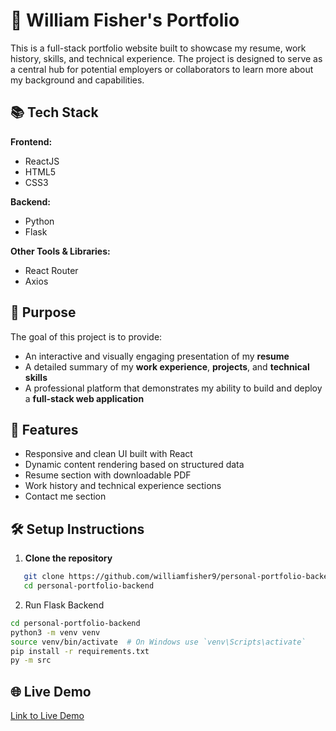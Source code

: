 # 💼 William Fisher's Portfolio

This is a full-stack portfolio website built to showcase my resume, work history, skills, and technical experience. The project is designed to serve as a central hub for potential employers or collaborators to learn more about my background and capabilities.

## 📚 Tech Stack

**Frontend:**
- ReactJS
- HTML5
- CSS3

**Backend:**
- Python
- Flask

**Other Tools & Libraries:**
- React Router
- Axios

## 🎯 Purpose

The goal of this project is to provide:
- An interactive and visually engaging presentation of my **resume**
- A detailed summary of my **work experience**, **projects**, and **technical skills**
- A professional platform that demonstrates my ability to build and deploy a **full-stack web application**

## 🧩 Features

- Responsive and clean UI built with React
- Dynamic content rendering based on structured data
- Resume section with downloadable PDF
- Work history and technical experience sections
- Contact me section


## 🛠 Setup Instructions

1. **Clone the repository**
```bash
   git clone https://github.com/williamfisher9/personal-portfolio-backend
   cd personal-portfolio-backend
```

2. Run Flask Backend
```bash
cd personal-portfolio-backend
python3 -m venv venv
source venv/bin/activate  # On Windows use `venv\Scripts\activate`
pip install -r requirements.txt
py -m src
```

## 🌐 Live Demo
[Link to Live Demo](https://willtechbooth.dev/portfolio/)
